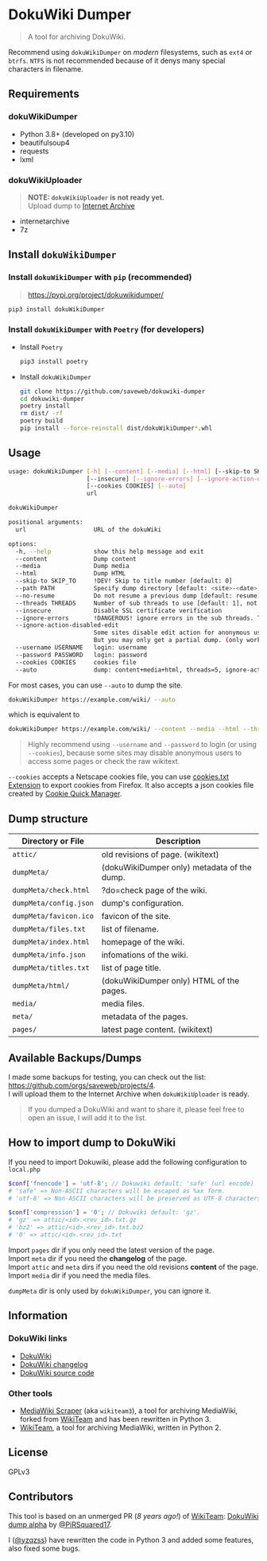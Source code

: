 # DokuWiki Dumper

> A tool for archiving DokuWiki.

Recommend using `dokuWikiDumper` on _modern_ filesystems, such as `ext4` or `btrfs`. `NTFS` is not recommended because of it denys many special characters in filename.

## Requirements

### dokuWikiDumper

- Python 3.8+ (developed on py3.10)
- beautifulsoup4
- requests
- lxml

### dokuWikiUploader

> **NOTE: `dokuWikiUploader` is not ready yet.**  
> Upload dump to [Internet Archive](https://archive.org/)

- internetarchive
- 7z

## Install `dokuWikiDumper`

### Install `dokuWikiDumper` with `pip` (recommended)

> <https://pypi.org/project/dokuwikidumper/>

```bash
pip3 install dokuWikiDumper
```

### Install `dokuWikiDumper` with `Poetry` (for developers)

- Install `Poetry`

    ```bash
    pip3 install poetry
    ```

- Install `dokuWikiDumper`

    ```bash
    git clone https://github.com/saveweb/dokuwiki-dumper
    cd dokuwiki-dumper
    poetry install
    rm dist/ -rf
    poetry build
    pip install --force-reinstall dist/dokuWikiDumper*.whl
    ```

## Usage

```bash
usage: dokuWikiDumper [-h] [--content] [--media] [--html] [--skip-to SKIP_TO] [--path PATH] [--no-resume] [--threads THREADS]
                      [--insecure] [--ignore-errors] [--ignore-action-disabled-edit] [--username USERNAME] [--password PASSWORD]
                      [--cookies COOKIES] [--auto]
                      url

dokuWikiDumper

positional arguments:
  url                   URL of the dokuWiki

options:
  -h, --help            show this help message and exit
  --content             Dump content
  --media               Dump media
  --html                Dump HTML
  --skip-to SKIP_TO     !DEV! Skip to title number [default: 0]
  --path PATH           Specify dump directory [default: <site>-<date>]
  --no-resume           Do not resume a previous dump [default: resume]
  --threads THREADS     Number of sub threads to use [default: 1], not recommended to set > 5
  --insecure            Disable SSL certificate verification
  --ignore-errors       !DANGEROUS! ignore errors in the sub threads. This may cause incomplete dumps.
  --ignore-action-disabled-edit
                        Some sites disable edit action for anonymous users and some core pages.This option will ignore this error.
                        But you may only get a partial dump. (only works with --content)
  --username USERNAME   login: username
  --password PASSWORD   login: password
  --cookies COOKIES     cookies file
  --auto                dump: content+media+html, threads=5, ignore-action-disable-edit
```

For most cases, you can use `--auto` to dump the site.

```bash
dokuWikiDumper https://example.com/wiki/ --auto
```

which is equivalent to

```bash
dokuWikiDumper https://example.com/wiki/ --content --media --html --threads 5 --ignore-action-disabled-edit
```

> Highly recommend using `--username` and `--password` to login (or using `--cookies`), because some sites may disable anonymous users to access some pages or check the raw wikitext.

`--cookies` accepts a Netscape cookies file, you can use [cookies.txt Extension](https://addons.mozilla.org/en-US/firefox/addon/cookies-txt/) to export cookies from Firefox. It also accepts a json cookies file created by [Cookie Quick Manager](https://addons.mozilla.org/en-US/firefox/addon/cookie-quick-manager/).

## Dump structure

<!-- Dump structure -->
| Directory or File       | Description                                 |
|-----------              |-------------                                |
| `attic/`                | old revisions of page. (wikitext)           |
| `dumpMeta/`             | (dokuWikiDumper only) metadata of the dump. |
| `dumpMeta/check.html`   | ?do=check page of the wiki.                 |
| `dumpMeta/config.json`  | dump's configuration.                       |
| `dumpMeta/favicon.ico`  | favicon of the site.                        |
| `dumpMeta/files.txt`    | list of filename.                           |
| `dumpMeta/index.html`   | homepage of the wiki.                       |
| `dumpMeta/info.json`    | infomations of the wiki.                    |
| `dumpMeta/titles.txt`   | list of page title.                         |
| `dumpMeta/html/`        | (dokuWikiDumper only) HTML of the pages.    |
| `media/`                | media files.                                |
| `meta/`                 | metadata of the pages.                      |
| `pages/`                | latest page content. (wikitext)             |
<!-- /Dump structure -->

## Available Backups/Dumps

I made some backups for testing, you can check out the list: <https://github.com/orgs/saveweb/projects/4>.  
I will upload them to the Internet Archive when `dokuWikiUploader` is ready.

> If you dumped a DokuWiki and want to share it, please feel free to open an issue, I will add it to the list.

## How to import dump to DokuWiki

If you need to import Dokuwiki, please add the following configuration to `local.php`

```php
$conf['fnencode'] = 'utf-8'; // Dokuwiki default: 'safe' (url encode)
# 'safe' => Non-ASCII characters will be escaped as %xx form.
# 'utf-8' => Non-ASCII characters will be preserved as UTF-8 characters.

$conf['compression'] = '0'; // Dokuwiki default: 'gz'.
# 'gz' => attic/<id>.<rev_id>.txt.gz
# 'bz2' => attic/<id>.<rev_id>.txt.bz2
# '0' => attic/<id>.<rev_id>.txt
```

Import `pages` dir if you only need the latest version of the page.  
Import `meta` dir if you need the **changelog** of the page.  
Import `attic` and `meta` dirs if you need the old revisions **content** of the page.  
Import `media` dir if you need the media files.

`dumpMeta` dir is only used by `dokuWikiDumper`, you can ignore it.

## Information

### DokuWiki links

- [DokuWiki](https://www.dokuwiki.org/)
- [DokuWiki changelog](https://www.dokuwiki.org/changelog)
- [DokuWiki source code](https://github.com/splitbrain/dokuwiki)

### Other tools

- [MediaWiki Scraper](https://github.com/mediawiki-client-tools/mediawiki-scraper) (aka `wikiteam3`), a tool for archiving MediaWiki, forked from [WikiTeam](https://github.com/wikiteam/wikiteam/) and has been rewritten in Python 3.
- [WikiTeam](https://github.com/wikiteam/wikiteam/), a tool for archiving MediaWiki, written in Python 2.

## License

GPLv3

## Contributors

This tool is based on an unmerged PR (_8 years ago!_) of [WikiTeam](https://github.com/WikiTeam/wikiteam/): [DokuWiki dump alpha](https://github.com/WikiTeam/wikiteam/pull/243) by [@PiRSquared17](https://github.com/PiRSquared17).

I ([@yzqzss](https://github.com/yzqzss)) have rewritten the code in Python 3 and added some features, also fixed some bugs.
